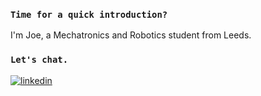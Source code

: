 ### `Time for a quick introduction?`
I'm Joe, a Mechatronics and Robotics student from Leeds.

### `Let's chat.`


<a href="https://linkedin.com/in/joecalvert" target="_blank">
<img src=https://img.shields.io/badge/linkedin-%231E77B5.svg?&style=for-the-badge&logo=linkedin&logoColor=white alt=linkedin style="margin-bottom: 5px;" />
</a>  

